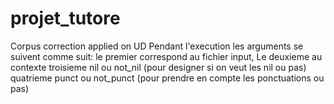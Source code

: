 # projet_tutore
Corpus correction applied on UD
Pendant l'execution les arguments se suivent comme suit:
le premier correspond au fichier input, 
Le deuxieme au contexte
troisieme nil ou not_nil (pour designer si on veut les nil ou pas)
quatrieme punct ou not_punct (pour prendre en compte les ponctuations ou pas)
